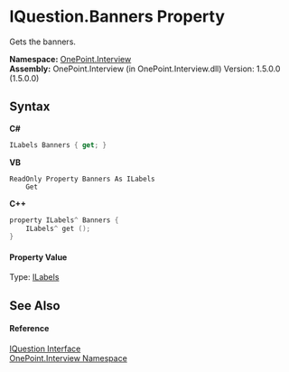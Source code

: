 # IQuestion.Banners Property 
 

Gets the banners.

**Namespace:**&nbsp;<a href="N_OnePoint_Interview">OnePoint.Interview</a><br />**Assembly:**&nbsp;OnePoint.Interview (in OnePoint.Interview.dll) Version: 1.5.0.0 (1.5.0.0)

## Syntax

**C#**<br />
``` C#
ILabels Banners { get; }
```

**VB**<br />
``` VB
ReadOnly Property Banners As ILabels
	Get
```

**C++**<br />
``` C++
property ILabels^ Banners {
	ILabels^ get ();
}
```


#### Property Value
Type: <a href="T_OnePoint_Interview_ILabels">ILabels</a>

## See Also


#### Reference
<a href="T_OnePoint_Interview_IQuestion">IQuestion Interface</a><br /><a href="N_OnePoint_Interview">OnePoint.Interview Namespace</a><br />
